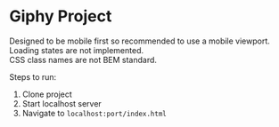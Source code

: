 # Giphy Project

Designed to be mobile first so recommended to use a mobile viewport.\
Loading states are not implemented.\
CSS class names are not BEM standard.

Steps to run:

 1. Clone project
 2. Start localhost server
 3. Navigate to `localhost:port/index.html`
